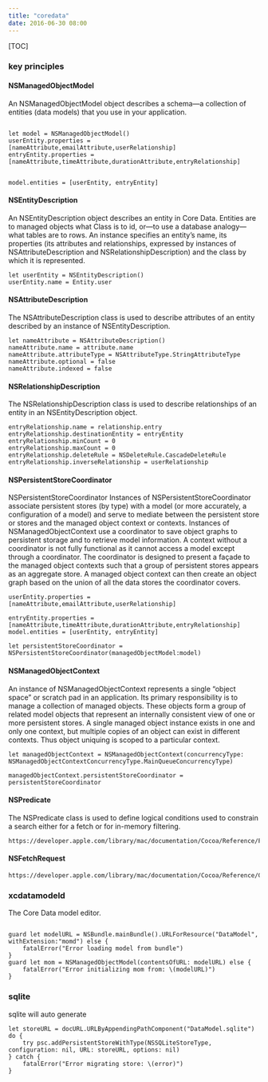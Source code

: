 ```yaml
---
title: "coredata"
date: 2016-06-30 08:00
---
```

[TOC]


### key principles

#### NSManagedObjectModel
An NSManagedObjectModel object describes a schema—a collection of entities (data models) that you use in your application.
```

let model = NSManagedObjectModel()
userEntity.properties = [nameAttribute,emailAttribute,userRelationship]
entryEntity.properties = [nameAttribute,timeAttribute,durationAttribute,entryRelationship]


model.entities = [userEntity, entryEntity]
```


#### NSEntityDescription

An NSEntityDescription object describes an entity in Core Data. Entities are to managed objects what Class is to id, or—to use a database analogy—what tables are to rows. An instance specifies an entity’s name, its properties (its attributes and relationships, expressed by instances of NSAttributeDescription and NSRelationshipDescription) and the class by which it is represented.

```
let userEntity = NSEntityDescription()
userEntity.name = Entity.user

```
#### NSAttributeDescription
The NSAttributeDescription class is used to describe attributes of an entity described by an instance of NSEntityDescription.


```
let nameAttribute = NSAttributeDescription()
nameAttribute.name = attribute.name
nameAttribute.attributeType = NSAttributeType.StringAttributeType
nameAttribute.optional = false
nameAttribute.indexed = false
```


#### NSRelationshipDescription
The NSRelationshipDescription class is used to describe relationships of an entity in an NSEntityDescription object.

```
entryRelationship.name = relationship.entry
entryRelationship.destinationEntity = entryEntity
entryRelationship.minCount = 0
entryRelationship.maxCount = 0
entryRelationship.deleteRule = NSDeleteRule.CascadeDeleteRule
entryRelationship.inverseRelationship = userRelationship
```

#### NSPersistentStoreCoordinator
NSPersistentStoreCoordinator
Instances of NSPersistentStoreCoordinator associate persistent stores (by type) with a model (or more accurately, a configuration of a model) and serve to mediate between the persistent store or stores and the managed object context or contexts. Instances of NSManagedObjectContext use a coordinator to save object graphs to persistent storage and to retrieve model information. A context without a coordinator is not fully functional as it cannot access a model except through a coordinator. The coordinator is designed to present a façade to the managed object contexts such that a group of persistent stores appears as an aggregate store. A managed object context can then create an object graph based on the union of all the data stores the coordinator covers.


```
userEntity.properties = [nameAttribute,emailAttribute,userRelationship]

entryEntity.properties = [nameAttribute,timeAttribute,durationAttribute,entryRelationship]
model.entities = [userEntity, entryEntity]

let persistentStoreCoordinator = NSPersistentStoreCoordinator(managedObjectModel:model)
```


#### NSManagedObjectContext
An instance of NSManagedObjectContext represents a single “object space” or scratch pad in an application. Its primary responsibility is to manage a collection of managed objects. These objects form a group of related model objects that represent an internally consistent view of one or more persistent stores. A single managed object instance exists in one and only one context, but multiple copies of an object can exist in different contexts. Thus object uniquing is scoped to a particular context.

```
let managedObjectContext = NSManagedObjectContext(concurrencyType: NSManagedObjectContextConcurrencyType.MainQueueConcurrencyType)

managedObjectContext.persistentStoreCoordinator = persistentStoreCoordinator
```


#### NSPredicate
The NSPredicate class is used to define logical conditions used to constrain a search either for a fetch or for in-memory filtering.

```
https://developer.apple.com/library/mac/documentation/Cocoa/Reference/Foundation/Classes/NSPredicate_Class/
```
#### NSFetchRequest
```
https://developer.apple.com/library/mac/documentation/Cocoa/Reference/CoreDataFramework/Classes/NSFetchRequest_Class/
```



### xcdatamodeld

The Core Data model editor.

```

guard let modelURL = NSBundle.mainBundle().URLForResource("DataModel", withExtension:"momd") else {
    fatalError("Error loading model from bundle")
}
guard let mom = NSManagedObjectModel(contentsOfURL: modelURL) else {
    fatalError("Error initializing mom from: \(modelURL)")
}
```

### sqlite
sqlite will auto generate
```
let storeURL = docURL.URLByAppendingPathComponent("DataModel.sqlite")
do {
    try psc.addPersistentStoreWithType(NSSQLiteStoreType, configuration: nil, URL: storeURL, options: nil)
} catch {
    fatalError("Error migrating store: \(error)")
}
```
